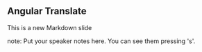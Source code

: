 ##  Angular Translate

This is a new Markdown slide

note:
    Put your speaker notes here.
    You can see them pressing 's'.
